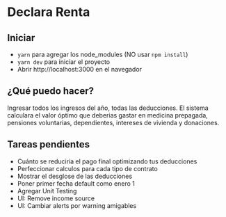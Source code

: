 # Declara Renta

## Iniciar
* `yarn` para agregar los node_modules (NO usar `npm install`)
* `yarn dev` para iniciar el proyecto
* Abrir http://localhost:3000 en el navegador

## ¿Qué puedo hacer?
Ingresar todos los ingresos del año, todas las deducciones. El sistema calculara el valor óptimo que deberias gastar en medicina prepagada, pensiones voluntarias, dependientes, intereses de vivienda y donaciones.

## Tareas pendientes
* Cuánto se reduciria el pago final optimizando tus deducciones
* Perfeccionar calculos para cada tipo de contrato
* Mostrar el desglose de las deducciones
* Poner primer fecha default como enero 1
* Agregar Unit Testing
* UI: Remove income source
* UI: Cambiar alerts por warning amigables